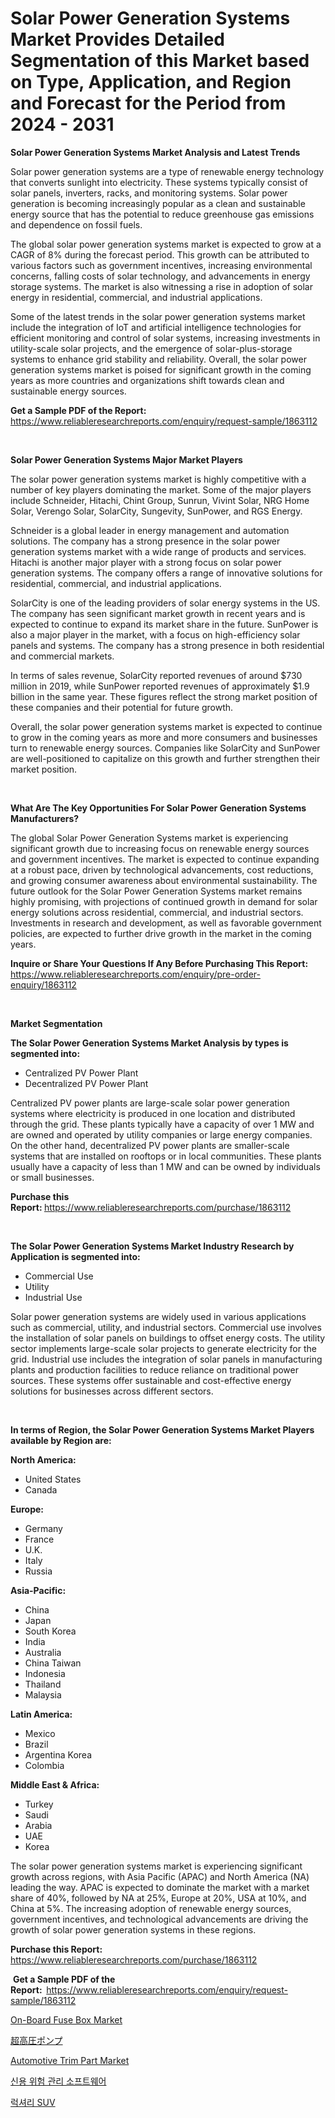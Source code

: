 <p><h1>Solar Power Generation Systems Market Provides Detailed Segmentation of this Market based on Type, Application, and Region and Forecast for the Period from 2024 - 2031</h1></p><p><strong>Solar Power Generation Systems Market Analysis and Latest Trends</strong></p>
<p><p>Solar power generation systems are a type of renewable energy technology that converts sunlight into electricity. These systems typically consist of solar panels, inverters, racks, and monitoring systems. Solar power generation is becoming increasingly popular as a clean and sustainable energy source that has the potential to reduce greenhouse gas emissions and dependence on fossil fuels.</p><p>The global solar power generation systems market is expected to grow at a CAGR of 8% during the forecast period. This growth can be attributed to various factors such as government incentives, increasing environmental concerns, falling costs of solar technology, and advancements in energy storage systems. The market is also witnessing a rise in adoption of solar energy in residential, commercial, and industrial applications.</p><p>Some of the latest trends in the solar power generation systems market include the integration of IoT and artificial intelligence technologies for efficient monitoring and control of solar systems, increasing investments in utility-scale solar projects, and the emergence of solar-plus-storage systems to enhance grid stability and reliability. Overall, the solar power generation systems market is poised for significant growth in the coming years as more countries and organizations shift towards clean and sustainable energy sources.</p></p>
<p><strong>Get a Sample PDF of the Report:&nbsp;</strong> <a href="https://www.reliableresearchreports.com/enquiry/request-sample/1863112">https://www.reliableresearchreports.com/enquiry/request-sample/1863112</a></p>
<p>&nbsp;</p>
<p><strong>Solar Power Generation Systems Major Market Players</strong></p>
<p><p>The solar power generation systems market is highly competitive with a number of key players dominating the market. Some of the major players include Schneider, Hitachi, Chint Group, Sunrun, Vivint Solar, NRG Home Solar, Verengo Solar, SolarCity, Sungevity, SunPower, and RGS Energy.</p><p>Schneider is a global leader in energy management and automation solutions. The company has a strong presence in the solar power generation systems market with a wide range of products and services. Hitachi is another major player with a strong focus on solar power generation systems. The company offers a range of innovative solutions for residential, commercial, and industrial applications.</p><p>SolarCity is one of the leading providers of solar energy systems in the US. The company has seen significant market growth in recent years and is expected to continue to expand its market share in the future. SunPower is also a major player in the market, with a focus on high-efficiency solar panels and systems. The company has a strong presence in both residential and commercial markets.</p><p>In terms of sales revenue, SolarCity reported revenues of around $730 million in 2019, while SunPower reported revenues of approximately $1.9 billion in the same year. These figures reflect the strong market position of these companies and their potential for future growth.</p><p>Overall, the solar power generation systems market is expected to continue to grow in the coming years as more and more consumers and businesses turn to renewable energy sources. Companies like SolarCity and SunPower are well-positioned to capitalize on this growth and further strengthen their market position.</p></p>
<p>&nbsp;</p>
<p><strong>What Are The Key Opportunities For Solar Power Generation Systems Manufacturers?</strong></p>
<p><p>The global Solar Power Generation Systems market is experiencing significant growth due to increasing focus on renewable energy sources and government incentives. The market is expected to continue expanding at a robust pace, driven by technological advancements, cost reductions, and growing consumer awareness about environmental sustainability. The future outlook for the Solar Power Generation Systems market remains highly promising, with projections of continued growth in demand for solar energy solutions across residential, commercial, and industrial sectors. Investments in research and development, as well as favorable government policies, are expected to further drive growth in the market in the coming years.</p></p>
<p><strong>Inquire or Share Your Questions If Any Before Purchasing This Report:</strong> <a href="https://www.reliableresearchreports.com/enquiry/pre-order-enquiry/1863112">https://www.reliableresearchreports.com/enquiry/pre-order-enquiry/1863112</a></p>
<p>&nbsp;</p>
<p><strong>Market Segmentation</strong></p>
<p><strong>The Solar Power Generation Systems Market Analysis by types is segmented into:</strong></p>
<p><ul><li>Centralized PV Power Plant</li><li>Decentralized PV Power Plant</li></ul></p>
<p><p>Centralized PV power plants are large-scale solar power generation systems where electricity is produced in one location and distributed through the grid. These plants typically have a capacity of over 1 MW and are owned and operated by utility companies or large energy companies. On the other hand, decentralized PV power plants are smaller-scale systems that are installed on rooftops or in local communities. These plants usually have a capacity of less than 1 MW and can be owned by individuals or small businesses.</p></p>
<p><strong>Purchase this Report:&nbsp;</strong><a href="https://www.reliableresearchreports.com/purchase/1863112">https://www.reliableresearchreports.com/purchase/1863112</a></p>
<p>&nbsp;</p>
<p><strong>The Solar Power Generation Systems Market Industry Research by Application is segmented into:</strong></p>
<p><ul><li>Commercial Use</li><li>Utility</li><li>Industrial Use</li></ul></p>
<p><p>Solar power generation systems are widely used in various applications such as commercial, utility, and industrial sectors. Commercial use involves the installation of solar panels on buildings to offset energy costs. The utility sector implements large-scale solar projects to generate electricity for the grid. Industrial use includes the integration of solar panels in manufacturing plants and production facilities to reduce reliance on traditional power sources. These systems offer sustainable and cost-effective energy solutions for businesses across different sectors.</p></p>
<p>&nbsp;</p>
<p><strong>In terms of Region, the Solar Power Generation Systems Market Players available by Region are:</strong></p>
<p>
    <p> <strong> North America: </strong>
        <ul>
            <li>United States</li>
            <li>Canada</li>
        </ul>
        </p> 
    <p> <strong> Europe: </strong>
        <ul>
            <li>Germany</li>
            <li>France</li>
            <li>U.K.</li>
            <li>Italy</li>
            <li>Russia</li>
        </ul>
        </p> 
    <p> <strong> Asia-Pacific: </strong>
        <ul>
            <li>China</li>
            <li>Japan</li>
            <li>South Korea</li>
            <li>India</li>
            <li>Australia</li>
            <li>China Taiwan</li>
            <li>Indonesia</li>
            <li>Thailand</li>
            <li>Malaysia</li>
        </ul>
        </p> 
    <p> <strong> Latin America: </strong>
        <ul>
            <li>Mexico</li>
            <li>Brazil</li>
            <li>Argentina Korea</li>
            <li>Colombia</li>
        </ul>
        </p> 
    <p> <strong> Middle East & Africa: </strong>
        <ul>
            <li>Turkey</li>
            <li>Saudi</li>
            <li>Arabia</li>
            <li>UAE</li>
            <li>Korea</li>
        </ul>
    </p>
    </p>
<p><p>The solar power generation systems market is experiencing significant growth across regions, with Asia Pacific (APAC) and North America (NA) leading the way. APAC is expected to dominate the market with a market share of 40%, followed by NA at 25%, Europe at 20%, USA at 10%, and China at 5%. The increasing adoption of renewable energy sources, government incentives, and technological advancements are driving the growth of solar power generation systems in these regions.</p></p>
<p><strong>Purchase this Report: </strong><a href="https://www.reliableresearchreports.com/purchase/1863112">https://www.reliableresearchreports.com/purchase/1863112</a></p>
<p>&nbsp;<strong>Get a Sample PDF of the Report:&nbsp;&nbsp;</strong><a href="https://www.reliableresearchreports.com/enquiry/request-sample/1863112">https://www.reliableresearchreports.com/enquiry/request-sample/1863112</a></p>
<p><strong></strong></p>
<p><p><a href="https://issuu.com/reportprime-2/docs/on-board-fuse-box-market-size-2030.pptx">On-Board Fuse Box Market</a></p><p><a href="https://github.com/xnljig2898992/Market-Research-Report-List-1/blob/main/197508616226.md">超高圧ポンプ</a></p><p><a href="https://issuu.com/reportprime-2/docs/automotive-trim-part-market-size-2030.pptx">Automotive Trim Part Market</a></p><p><a href="https://medium.com/@brisamorar2023/%EC%8B%A0%EC%9A%A9%EC%9C%84%ED%97%98-%EA%B4%80%EB%A6%AC-%EC%86%8C%ED%94%84%ED%8A%B8%EC%9B%A8%EC%96%B4-%EC%8B%9C%EC%9E%A5-%EB%8F%99%ED%96%A5-%EB%B0%8F-%EC%8B%9C%EC%9E%A5-%EB%B6%84%EC%84%9D%EC%9D%80-2024%EB%85%84%EB%B6%80%ED%84%B0-2031%EB%85%84%EA%B9%8C%EC%A7%80-%EC%98%88%EC%B8%A1%EB%90%A9%EB%8B%88%EB%8B%A4-7752ef4da868">신용 위험 관리 소프트웨어</a></p><p><a href="https://github.com/trmesnao7959541/Market-Research-Report-List-1/blob/main/262535615073.md">럭셔리 SUV</a></p></p>